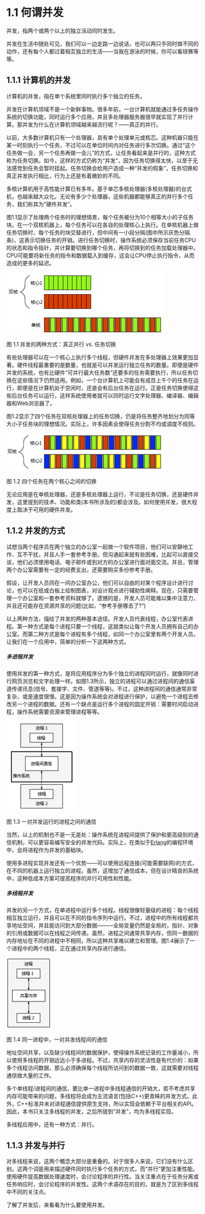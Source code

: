 # 1.1 何谓并发

并发，指两个或两个以上的独立活动同时发生。

并发在生活中随处可见，我们可以一边走路一边说话，也可以两只手同时做不同的动作，还有每个人都过着相互独立的生活——当我在游泳的时候，你可以看球赛等等。

## 1.1.1 计算机的并发

计算机的并发，指在单个系统里同时执行多个独立的任务。

并发在计算机领域不是一个新鲜事物。很多年前，一台计算机就能通过多任务操作系统的切换功能，同时运行多个应用，并且多处理器服务器很早就实现了并行计算。那并发为什么在计算机领域越来越流行呢？——真正的并行。

以前，大多数计算机只有一个处理器，具有单个处理单元或核芯。这种机器只能在某一时刻执行一个任务，不过可以在单位时间内对任务进行多次切换。通过“这个任务做一会，另一个任务再做一会儿”的方式，让任务看起来是并行的，这种方式称为任务切换。如今，这样的方式仍称为“并发“，因为任务切换得太快，以至于无法感觉到任务会暂时挂起。任务切换会给用户造成一种“并发的假象”，任务切换和真正并发执行相比，行为上还是有着微妙的不同。

多核计算机用于高性能计算已有多年。基于单芯多核处理器(多核处理器)的台式机，也越来越大众化。无论有多少个处理器，这些机器都能够真正的并行多个任务，我们称其为”硬件并发“。

图1.1显示了处理两个任务时的理想情景，每个任务被分为10个相等大小的子任务块。在一个双核机器上，每个任务可以在各自的处理核心上执行。在单核机器上做任务切换时，每个任务的块交替进行，但中间有一小段分隔(图中所示灰色分隔条)，这表示切换任务的开销。进行任务切换时，操作系统必须保存当前任务CPU的状态和指令指针，并计算要切换到哪个任务，再将切换到的任务加载处理器中。CPU可能要将新任务的指令和数据载入到缓存，这会让CPU停止执行指令，从而造成的更多的延迟。

![](../../images/chapter1/1-1.png)

图 1.1 并发的两种方式：真正并行 vs. 任务切换

有些处理器可以在一个核心上执行多个线程，但硬件并发在多处理器上效果更加显著。硬件线程最重要的是数量，也就是可以并发运行独立任务的数量。即便是硬件并发的系统，也有比硬件“可并行最大任务数”还要多的任务需要执行，所以任务切换在这些情况下仍然适用。例如，一个台计算机上可能会有成百上千个的任务在运行，即便是在计算机处于空闲时，还是会有后台任务在运行。正是任务切换使得这些后台任务可以运行，这样系统使用者就可以同时运行文字处理器、编译器、编辑器和Web浏览器了。

图1.2显示了四个任务在双核处理器上的任务切换，仍是将任务整齐地划分为同等大小子任务块的理想情况。实际上，许多因素会使得任务分割不均或调度不规则。

![](../../images/chapter1/1-2.png)

图 1.2 四个任务在两个核心之间的切换

无论应用是在单核处理器，还是多核处理器上运行，不论是任务切换，还是硬件并发，这里提到的技术、功能和类(本书所涉及的)都会涉及。如何使用并发，很大程度上取决于可用的硬件并发。

## 1.1.2 并发的方式

试想当两个程序员在两个独立的办公室一起做一个软件项目，他们可以安静地工作、互不干扰，并且人手一套参考手册。但沟通起来就有些困难，比起可以直接交谈，他们必须使用电话、电子邮件或到对方的办公室进行面对面交流。并且，管理两个办公室需要有一定的经费支出，还需要购买多份参考手册。

假设，让开发人员同在一间办公室办公，他们可以自由的对某个程序设计进行讨论，也可以在纸或白板上绘制图表，对设计观点进行辅助性阐释。现在，只需要管理一个办公室和一套参考资料就够了。遗憾的是，开发人员可能难以集中注意力，并且还可能存在资源共享的问题(比如，“参考手册哪去了?”)

以上两种方法，描绘了并发的两种基本途径。开发人员代表线程，办公室代表进程。第一种方式是每个进程只要一个线程，这就类似让每个开发人员拥有自己的办公室。而第二种方式是每个进程有多个线程，如同一个办公室里有两个开发人员。让我们在一个应用中，简单的分析一下这两种方式。

##### 多进程并发

使用并发的第一种方式，是将应用程序分为多个独立的进程同时运行，就像同时进行网页浏览和文字处理一样。如图1.3所示，独立的进程可以通过进程间的通信渠道传递讯息(信号、套接字、文件、管道等等)。不过，这种进程间的通信通常非常复杂，或是速度很慢。这是因为操作系统会对进程进行保护，以避免一个进程去修改另一个进程的数据。还有一个缺点是运行多个进程的固定开销：需要时间启动进程，操作系统需要资源来管理进程等等。

![](../../images/chapter1/1-3.png)

图 1.3 一对并发运行的进程之间的通信

当然，以上的机制也不是一无是处：操作系统在进程间提供了保护和更高级别的通信机制，可以更容易编写安全的并发代码。实际上，在类似于[Erlang](www.erlang.org)的编程环境中，会将进程作为并发的基础块。

使用多进程实现并发还有一个优势——可以使用远程连接(可能需要联网)的方式，在不同的机器上运行独立的进程。虽然，这增加了通信成本，但在设计精良的系统中，这种低成本方案可提高程序的并行可用性和性能。

##### 多线程并发

并发的另一个方式，在单进程中运行多个线程。线程很像轻量级的进程：每个线程相互独立运行，并且可以在不同的指令序列中运行。不过，进程中的所有线程都共享地址空间，并且能访问到大部分数据———全局变量仍然是全局的，指针、对象的引用或数据可以在线程之间传递。虽然，进程之间通常共享内存，但同一数据的内存地址在不同的进程中不相同，所以这种共享难以建立和管理。图1.4展示了一个进程中的两个线程，正在通过共享内存进行通信。

![](../../images/chapter1/1-4.png)

图 1.4 同一进程中，一对并发线程间的通信

地址空间共享，以及缺少线程间的数据保护，使得操作系统记录的工作量减小，所以使用多线程的开销远远小于多进程。不过，共享内存的灵活性是有代价的：如果多个线程访问数据，那么必须确保每个线程所访问到的数据一致，这就需要对线程通信做大量的工作。

多个单线程/进程间的通信，要比单一进程中多线程通信的开销大，若不考虑共享内存可能带来的问题，多线程将会成为主流语言(包括C++)更青睐的并发方式。此外，C++标准并未对进程通信提供原生支持，所以实现会依赖于平台相关的API。因此，本书只关注多线程的并发，之后所提到“并发”，均为多线程实现。

多线程应用中，还有一种方式：并行。

## 1.1.3 并发与并行

对多线程来说，这两个概念大部分是重叠的。对于很多人来说，它们没有什么区别。这两个词是用来描述硬件同时执行多个任务的方式，而“并行”更加注重性能。使用硬件提高数据处理速度时，会讨论程序的并行性。当关注重点在于任务分离或任务响应时，会讨论程序的并发性。这两个术语存在的目的，就是为了区别多线程中不同的关注点。

了解了并发后，来看看为什么要使用并发。